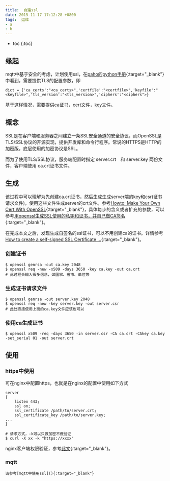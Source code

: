 ```yaml
---
title:  自建ssl
date: 2015-11-17 17:12:28 +0800
tags:  运维 
- a
- b
---
```


* toc
{:toc}

## 缘起

 mqtt中基于安全的考虑，计划使用ssl，在[paho的python手册](https://pypi.python.org/pypi/paho-mqtt){:target="_blank"}中看到，需要提供TLS的配置参数，即

    dict = {'ca_certs':"<ca_certs>",'certfile':"<certfile>",'keyfile':"<keyfile>",'tls_version':"<tls_version>",'ciphers':"<ciphers">}

基于这样情况，需要提供ca证书，cert文件，key文件。   

## 概念

SSL是在客户端和服务器之间建立一条SSL安全通道的安全协议，而OpenSSL是TLS/SSL协议的开源实现，提供开发库和命令行程序。常说的HTTPS是HTTP的加密版，底层使用的加密协议是SSL。

而为了使用TLS/SSL协议，服务端配置时指定 server.crt　和 server.key 两份文件，客户端使用 ca.crt证书文件。

## 生成

该过程中可以理解为先创建ca.crt证书，然后生成生成server端的key和csr(证书请求文件)，使用这些文件生成server的crt文件。参考[Howto: Make Your Own Cert With OpenSSL](http://blog.didierstevens.com/2008/12/30/howto-make-your-own-cert-with-openssl/){:target="_blank"}，具体每步的含义或者扩充的参数，可以参考[用openssl生成SSL使用的私钥和证书，并自己做CA签名](http://www.myhack58.com/Article/60/63/2013/41328.htm){:target="_blank"}。

在完成本文之后，发现生成自签名的ssl证书，可以不用创建ca的证书。详情参考[How to create a self-signed SSL Certificate ...](http://www.akadia.com/services/ssh_test_certificate.html){:target="_blank"}。

### 创建证书

    $ openssl genrsa -out ca.key 2048
    $ openssl req -new -x509 -days 3650 -key ca.key -out ca.crt
    # 此过程会输入很多信息，如国家、省市、单位等

### 生成证书请求文件

    $ openssl genrsa -out server.key 2048 
    $ openssl req -new -key server.key -out server.csr
    # 此处直接使用上面的ca.key文件应该也可以

### 使用ca生成证书

    $ openssl x509 -req -days 3650 -in server.csr -CA ca.crt -CAkey ca.key -set_serial 01 -out server.crt


## 使用

### https中使用

可在nginx中配置https，也就是在nginx的配置中使用如下方式

    server
    {
        listen 443;
        ssl on;
        ssl_certificate /path/to/server.crt;
        ssl_certificate_key /path/to/server.key;
    ...
    }

    # 请求方式，-k可以只做加密不做验证
    $ curl -X xx -k "https://xxxx"

nginx客户端权限验证，参考[此文](http://nategood.com/client-side-certificate-authentication-in-ngi){:target="_blank"}。

### mqtt

    请参考[mqtt中使用ssl](){:target="_blank"}
 
